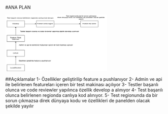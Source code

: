 #ANA PLAN

<img src="images/ana_plan.png" alt="alt text" width="320" height="180">

##Açıklamalar
1- Özellikler geliştirilip feature a pushlanıyor
2- Admin ve api ile belirlenen featureları içeren bir test makinası açılıyor
3- Testler başarılı olunca ve code reviewler yapılınca özellik develop a alınıyor
4- Test başarılı olunca belirlenen regionda canlıya kod alınıyor.
5- Test regionunda da bir sorun çıkmazsa direk dünyaya kodu ve özellikleri de panelden olacak şekilde yayılır

